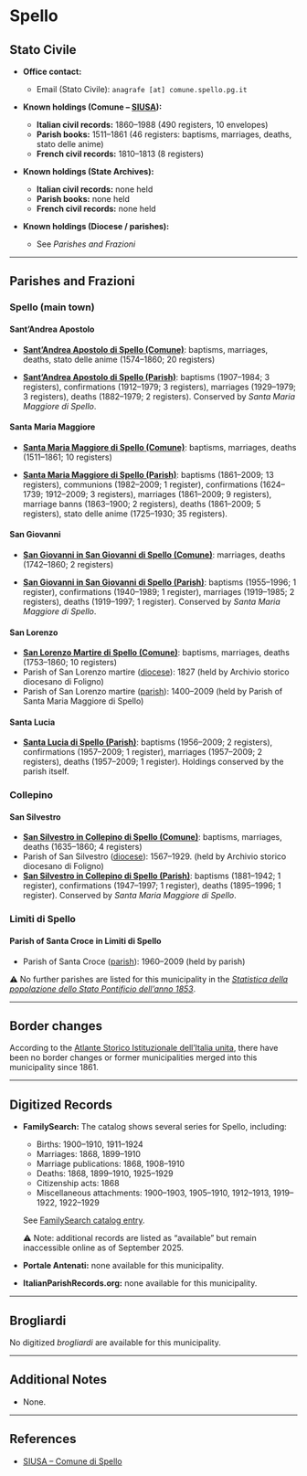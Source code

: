 # Spello

## Stato Civile

* **Office contact:**

  * Email (Stato Civile): `anagrafe [at] comune.spello.pg.it`

* **Known holdings (Comune – [SIUSA](https://siusa-archivi.cultura.gov.it/cgi-bin/siusa/pagina.pl?TipoPag=comparc&Chiave=255879)):**

  * **Italian civil records:** 1860–1988 (490 registers, 10 envelopes)
  * **Parish books:** 1511–1861 (46 registers: baptisms, marriages, deaths, stato delle anime)
  * **French civil records:** 1810–1813 (8 registers)

* **Known holdings (State Archives):**

  * **Italian civil records:** none held
  * **Parish books:** none held
  * **French civil records:** none held

* **Known holdings (Diocese / parishes):**

  * See *Parishes and Frazioni*

---

## Parishes and Frazioni

### Spello (main town)

#### Sant’Andrea Apostolo

* **[Sant’Andrea Apostolo di Spello (Comune)](https://siusa-archivi.cultura.gov.it/cgi-bin/siusa/pagina.pl?TipoPag=comparc&Chiave=255879)**: baptisms, marriages, deaths, stato delle anime (1574–1860; 20 registers)

* **[Sant’Andrea Apostolo di Spello (Parish)](https://siusa-archivi.cultura.gov.it/cgi-bin/siusa/pagina.pl?ChiaveAlbero=320020&ApriNodo=0&TipoPag=comparc&Chiave=336934&ChiaveRadice=320020&RicSez=fondi&RicVM=indice&RicTipoScheda=ca)**: baptisms (1907–1984; 3 registers), confirmations (1912–1979; 3 registers), marriages (1929–1979; 3 registers), deaths (1882–1979; 2 registers). Conserved by *Santa Maria Maggiore di Spello*.

#### Santa Maria Maggiore

* **[Santa Maria Maggiore di Spello (Comune)](https://siusa-archivi.cultura.gov.it/cgi-bin/siusa/pagina.pl?TipoPag=comparc&Chiave=255879)**: baptisms, marriages, deaths (1511–1861; 10 registers)

* **[Santa Maria Maggiore di Spello (Parish)](https://siusa-archivi.cultura.gov.it/cgi-bin/siusa/pagina.pl?TipoPag=comparc&Chiave=320020)**: baptisms (1861–2009; 13 registers), communions (1982–2009; 1 register), confirmations (1624–1739; 1912–2009; 3 registers), marriages (1861–2009; 9 registers), marriage banns (1863–1900; 2 registers), deaths (1861–2009; 5 registers), stato delle anime (1725–1930; 35 registers).

#### San Giovanni

* **[San Giovanni in San Giovanni di Spello (Comune)](https://siusa-archivi.cultura.gov.it/cgi-bin/siusa/pagina.pl?TipoPag=comparc&Chiave=255879)**: marriages, deaths (1742–1860; 2 registers)

* **[San Giovanni in San Giovanni di Spello (Parish)](https://siusa-archivi.cultura.gov.it/cgi-bin/siusa/pagina.pl?ChiaveAlbero=337121&ApriNodo=0&TipoPag=comparc&Chiave=337122&ChiaveRadice=337119&RicSez=fondi&RicVM=indice&RicTipoScheda=ca)**: baptisms (1955–1996; 1 register), confirmations (1940–1989; 1 register), marriages (1919–1985; 2 registers), deaths (1919–1997; 1 register). Conserved by *Santa Maria Maggiore di Spello*.

#### San Lorenzo

* **[San Lorenzo Martire di Spello (Comune)](https://siusa-archivi.cultura.gov.it/cgi-bin/siusa/pagina.pl?TipoPag=comparc&Chiave=255879)**: baptisms, marriages, deaths (1753–1860; 10 registers)
* Parish of San Lorenzo martire ([diocese](https://siusa-archivi.cultura.gov.it/cgi-bin/siusa/pagina.pl?TipoPag=comparc&Chiave=337126)): 1827 (held by Archivio storico diocesano di Foligno)
* Parish of San Lorenzo martire ([parish](https://siusa-archivi.cultura.gov.it/cgi-bin/siusa/pagina.pl?TipoPag=comparc&Chiave=337119)): 1400–2009 (held by Parish of Santa Maria Maggiore di Spello)

#### Santa Lucia

* **[Santa Lucia di Spello (Parish)](https://siusa-archivi.cultura.gov.it/cgi-bin/siusa/pagina.pl?TipoPag=comparc&Chiave=335769)**: baptisms (1956–2009; 2 registers), confirmations (1957–2009; 1 register), marriages (1957–2009; 2 registers), deaths (1957–2009; 1 register). Holdings conserved by the parish itself.

### Collepino

#### San Silvestro

* **[San Silvestro in Collepino di Spello (Comune)](https://siusa-archivi.cultura.gov.it/cgi-bin/siusa/pagina.pl?TipoPag=comparc&Chiave=255879)**: baptisms, marriages, deaths (1635–1860; 4 registers)
* Parish of San Silvestro ([diocese](https://siusa-archivi.cultura.gov.it/cgi-bin/siusa/pagina.pl?TipoPag=comparc&Chiave=337129)): 1567–1929. (held by Archivio storico diocesano di Foligno)
* **[San Silvestro in Collepino di Spello (Parish)](https://siusa-archivi.cultura.gov.it/cgi-bin/siusa/pagina.pl?ChiaveAlbero=337122&ApriNodo=0&TipoPag=comparc&Chiave=337124&ChiaveRadice=337119&RicSez=fondi&RicVM=indice&RicTipoScheda=ca)**: baptisms (1881–1942; 1 register), confirmations (1947–1997; 1 register), deaths (1895–1996; 1 register). Conserved by *Santa Maria Maggiore di Spello*.

### Limiti di Spello

#### Parish of Santa Croce in Limiti di Spello

* Parish of Santa Croce ([parish](https://siusa-archivi.cultura.gov.it/cgi-bin/siusa/pagina.pl?TipoPag=comparc&Chiave=335767)): 1960–2009 (held by parish)

⚠️ No further parishes are listed for this municipality in the *[Statistica della popolazione dello Stato Pontificio dell’anno 1853](https://www.google.it/books/edition/Statistics_della_popolazione_dello_Stato/v6dCAQAAMAAJ)*.

---

## Border changes

According to the [Atlante Storico Istituzionale dell’Italia unita](http://dati.san.beniculturali.it/asi/local/), there have been no border changes or former municipalities merged into this municipality since 1861.

---

## Digitized Records

* **FamilySearch:** The catalog shows several series for Spello, including:

  * Births: 1900–1910, 1911–1924
  * Marriages: 1868, 1899–1910
  * Marriage publications: 1868, 1908–1910
  * Deaths: 1868, 1899–1910, 1925–1929
  * Citizenship acts: 1868
  * Miscellaneous attachments: 1900–1903, 1905–1910, 1912–1913, 1919–1922, 1922–1929

  See [FamilySearch catalog entry](https://www.familysearch.org/en/search/catalog/835968).

  ⚠️ Note: additional records are listed as “available” but remain inaccessible online as of September 2025.

* **Portale Antenati:** none available for this municipality.

* **ItalianParishRecords.org:** none available for this municipality.

---

## Brogliardi

No digitized *brogliardi* are available for this municipality.

---

## Additional Notes

* None.

---

## References

* [SIUSA – Comune di Spello](https://siusa-archivi.cultura.gov.it/cgi-bin/siusa/pagina.pl?TipoPag=comparc&Chiave=255879)
